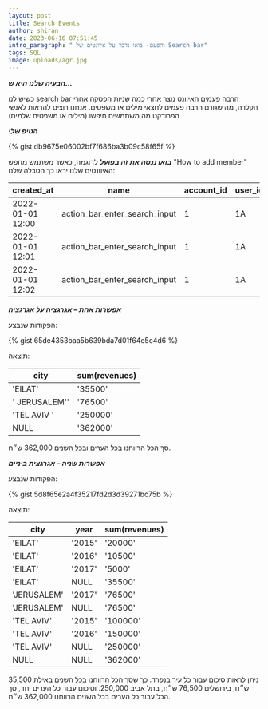```yaml
---
layout: post
title: Search Events
author: shiran
date: 2023-06-16 07:51:45
intro_paragraph: " והפעם- בואו נדבר על איוונטים של Search bar"
tags: SQL
image: uploads/agr.jpg
---
```

***הבעיה שלנו היא ש...***

כ﻿שיש לנו search bar הרבה פעמים האיוונט נוצר אחרי כמה שניות הפסקה אחרי הקלדה, מה שגורם הרבה פעמים לחצאי מילים או משפטים.
אנחנו רוצים להראות לאנשי הפרודקט מה משתמשים חיפשו (מילים או משפטים שלמים)

***הטיפ שלי***



{% gist db9675e06002bf7f686ba3b09c58f65f %}

***בואו ננסה את זה בפועל***
ל﻿דוגמה, כאשר משתמש מחפש "How to add member" האיוונטים שלנו יראו כך
הטבלה שלנו:

| created_at       | name                          | account_id | user_id | info1 |
|------------------|-------------------------------|------------|---------|-------|
| 2022-01-01 12:00 | action_bar_enter_search_input | 1          | 1A      | H     |
| 2022-01-01 12:01 | action_bar_enter_search_input | 1          | 1A      | HO    |
| 2022-01-01 12:02 | action_bar_enter_search_input | 1          | 1A      | HOW   |


***אפשרות אחת – אגרגציה על אגרגציה***

הפקודות שנבצע:

{% gist 65de4353baa5b639bda7d01f64e5c4d6 %}

תוצאה:

| city  | sum(revenues)|
|---|---|
|'EILAT' | '35500'|
|' JERUSALEM'' | '76500'| 
|'TEL AVIV ' | '250000'| 
| NULL | '362000'| 


סך הכל הרווחנו בכל הערים ובכל השנים 362,000 ש״ח.

***אפשרות שניה – אגרגצית ביניים***

הפקודות שנבצע:

{% gist 5d8f65e2a4f35217fd2d3d39271bc75b %}

תוצאה:

| city  | year  |  sum(revenues) |
|---|---|---|
|'EILAT'|'2015'|'20000'|
|'EILAT'|'2016'|'10500'|
|'EILAT'|'2017'|'5000'|
|'EILAT'|NULL|'35500'|
|'JERUSALEM'|'2017'|'76500'|
|'JERUSALEM'|NULL|'76500'|
|'TEL AVIV'|'2015'|'100000'|
|'TEL AVIV'|'2016'|'150000'|
|'TEL AVIV'|NULL|'250000'|
|NULL|NULL|'362000'|


ניתן לראות סיכום עבור כל עיר בנפרד. כך שסך הכל הרווחנו בכל השנים 
באילת 35,500 ש״ח, בירושלים 76,500 ש״ח, בתל אביב 250,000. 
וסיכום עבור כל הערים יחד, סך הכל עבור כל הערים בכל השנים הרווחנו 362,000 ש״ח.
 


